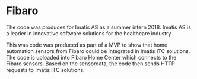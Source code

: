 # Fibaro

The code was produces for Imatis AS as a summer intern 2018. Imatis AS is a leader in innovative software solutions for the healthcare industry. 

This was code was produced as part of a MVP to show that home automation sensors from Fibaro could be integrated in Imatis ITC solutions. The code is uploaded into Fibaro Home Center which connects to the Fibaro sensors. Based on the sensordata, the code then sends HTTP requests to Imatis ITC solutions. 

